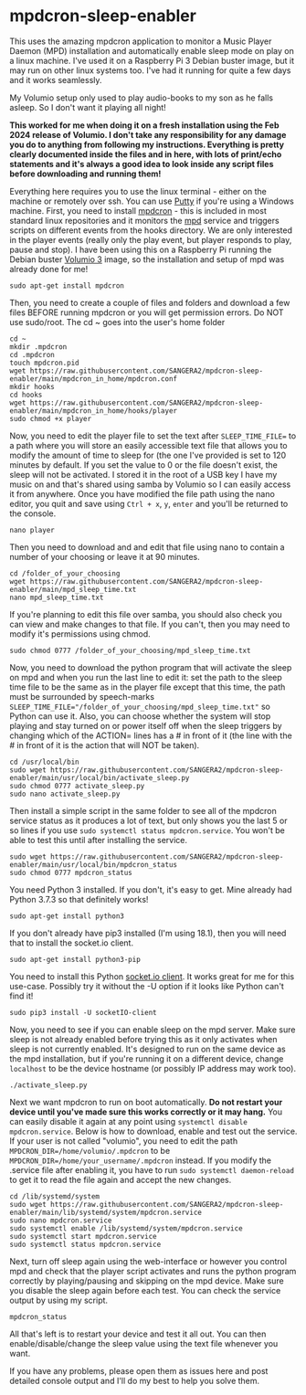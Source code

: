 # mpdcron-sleep-enabler
This uses the amazing mpdcron application to monitor a Music Player Daemon (MPD) installation and automatically enable sleep mode on play on a linux machine. I've used it on a Raspberry Pi 3 Debian buster image, but it may run on other linux systems too. I've had it running for quite a few days and it works seamlessly.

My Volumio setup only used to play audio-books to my son as he falls asleep. So I don't want it playing all night! 

**This worked for me when doing it on a fresh installation  using the Feb 2024 release of Volumio. I don't take any responsibility for any damage you do to anything from following my instructions. Everything is pretty clearly documented inside the files and in here, with lots of print/echo statements and it's always a good idea to look inside any script files before downloading and running them!**

Everything here requires you to use the linux terminal - either on the machine or remotely over ssh. You can use [Putty](https://www.putty.org/) if you're using a Windows machine. First, you need to install [mpdcron](https://github.com/alip/mpdcron) - this is included in most standard linux repositories and it monitors the [mpd](https://www.musicpd.org/) service and triggers scripts on different events from the hooks directory. We are only interested in the player events (really only the play event, but player responds to play, pause and stop). I have been using this on a Raspberry Pi running the Debian buster [Volumio 3](https://volumio.com/) image, so the installation and setup of mpd was already done for me!
```
sudo apt-get install mpdcron
```

Then, you need to create a couple of files and folders and download a few files BEFORE running mpdcron or you will get permission errors. Do NOT use sudo/root. The cd ~ goes into the user's home folder
```
cd ~
mkdir .mpdcron
cd .mpdcron
touch mpdcron.pid
wget https://raw.githubusercontent.com/SANGERA2/mpdcron-sleep-enabler/main/mpdcron_in_home/mpdcron.conf
mkdir hooks
cd hooks
wget https://raw.githubusercontent.com/SANGERA2/mpdcron-sleep-enabler/main/mpdcron_in_home/hooks/player
sudo chmod +x player
```

Now, you need to edit the player file to set the text after `SLEEP_TIME_FILE=` to a path where you will store an easily accessible text file that allows you to modify the amount of time to sleep for (the one I've provided is set to 120 minutes by default. If you set the value to 0 or the file doesn't exist, the sleep will not be activated. I stored it in the root of a USB key I have my music on and that's shared using samba by Volumio so I can easily access it from anywhere.
Once you have modified the file path using the nano editor, you quit and save using `Ctrl + x`, `y`, `enter` and you'll be returned to the console. 
```
nano player
```

Then you need to download and  and edit that file using nano to contain a number of your choosing or leave it at 90 minutes.
```
cd /folder_of_your_choosing
wget https://raw.githubusercontent.com/SANGERA2/mpdcron-sleep-enabler/main/mpd_sleep_time.txt
nano mpd_sleep_time.txt
```

If you're planning to edit this file over samba, you should also check you can view and make changes to that file. If you can't, then you may need to modify it's permissions using chmod.
```
sudo chmod 0777 /folder_of_your_choosing/mpd_sleep_time.txt
```

Now, you need to download the python program that will activate the sleep on mpd and when you run the last line to edit it: set the path to the sleep time file to be the same as in the player file except that this time, the path must be surrounded by speech-marks `SLEEP_TIME_FILE="/folder_of_your_choosing/mpd_sleep_time.txt"` so Python can use it. Also, you can choose whether the system will stop playing and stay turned on or power itself off when the sleep triggers by changing which of the ACTION= lines has a # in front of it (the line with the # in front of it is the action that will NOT be taken).
```
cd /usr/local/bin
sudo wget https://raw.githubusercontent.com/SANGERA2/mpdcron-sleep-enabler/main/usr/local/bin/activate_sleep.py
sudo chmod 0777 activate_sleep.py
sudo nano activate_sleep.py
```

Then install a simple script in the same folder to see all of the mpdcron service status as it produces a lot of text, but only shows you the last 5 or so lines if you use `sudo systemctl status mpdcron.service`. You won't be able to test this until after installing the service.
```
sudo wget https://raw.githubusercontent.com/SANGERA2/mpdcron-sleep-enabler/main/usr/local/bin/mpdcron_status
sudo chmod 0777 mpdcron_status
```

You need Python 3 installed. If you don't, it's easy to get. Mine already had Python 3.7.3 so that definitely works!
```
sudo apt-get install python3
```

If you don't already have pip3 installed (I'm using 18.1), then you will need that to install the socket.io client.
```
sudo apt-get install python3-pip
```

You need to install this Python [socket.io client](https://pypi.org/project/socketIO-client/). It works great for me for this use-case. Possibly try it without the -U option if it looks like Python can't find it!
```
sudo pip3 install -U socketIO-client
```

Now, you need to see if you can enable sleep on the mpd server. Make sure sleep is not already enabled before trying this as it only activates when sleep is not currently enabled. It's designed to run on the same device as the mpd installation, but if you're running it on a different device, change `localhost` to be the device hostname (or possibly IP address may work too).
```
./activate_sleep.py
```

Next we want mpdcron to run on boot automatically. **Do not restart your device until you've made sure this works correctly or it may hang.** You can easily disable it again at any point using `systemctl disable mpdcron.service`. Below is how to download, enable and test out the service. If your user is not called "volumio", you need to edit the path `MPDCRON_DIR=/home/volumio/.mpdcron` to be `MPDCRON_DIR=/home/your_username/.mpdcron` instead. If you modify the .service file after enabling it, you have to run `sudo systemctl daemon-reload` to get it to read the file again and accept the new changes.
```
cd /lib/systemd/system
sudo wget https://raw.githubusercontent.com/SANGERA2/mpdcron-sleep-enabler/main/lib/systemd/system/mpdcron.service
sudo nano mpdcron.service
sudo systemctl enable /lib/systemd/system/mpdcron.service
sudo systemctl start mpdcron.service
sudo systemctl status mpdcron.service
```

Next, turn off sleep again using the web-interface or however you control mpd and check that the player script activates and runs the python program correctly by playing/pausing and skipping on the mpd device. Make sure you disable the sleep again before each test. You can check the service output by using my script.
```
mpdcron_status
```

All that's left is to restart your device and test it all out. You can then enable/disable/change the sleep value using the text file whenever you want.

If you have any problems, please open them as issues here and post detailed console output and I'll do my best to help you solve them.
